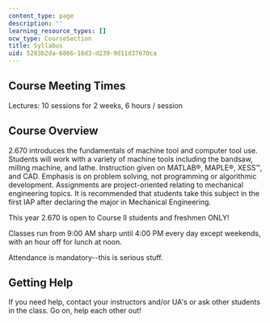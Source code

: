 ```yaml
---
content_type: page
description: ''
learning_resource_types: []
ocw_type: CourseSection
title: Syllabus
uid: 5283b2da-6866-16d3-d239-9d11d37670ca
---
```


Course Meeting Times
--------------------

Lectures: 10 sessions for 2 weeks, 6 hours / session

Course Overview
---------------

2.670 introduces the fundamentals of machine tool and computer tool use. Students will work with a variety of machine tools including the bandsaw, milling machine, and lathe. Instruction given on MATLAB®, MAPLE®, XESS™, and CAD. Emphasis is on problem solving, not programming or algorithmic development. Assignments are project-oriented relating to mechanical engineering topics. It is recommended that students take this subject in the first IAP after declaring the major in Mechanical Engineering.

This year 2.670 is open to Course II students and freshmen ONLY!

Classes run from 9:00 AM sharp until 4:00 PM every day except weekends, with an hour off for lunch at noon.

Attendance is mandatory--this is serious stuff.

Getting Help
------------

If you need help, contact your instructors and/or UA's or ask other students in the class. Go on, help each other out!
